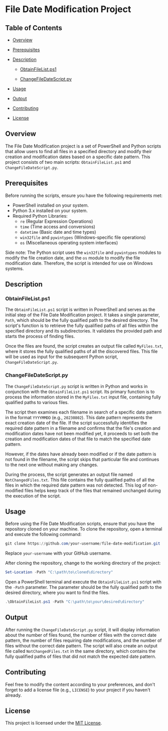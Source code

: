 # File Date Modification Project

## Table of Contents

- [Overview](https://github.com/Eli-Rousseau/ChangingFileDates#overview)
  
- [Prerequisites](https://github.com/Eli-Rousseau/ChangingFileDates#prerequisites)
  
- [Description](https://github.com/Eli-Rousseau/ChangingFileDates#description)
  
  - [ObtainFileList.ps1](https://github.com/Eli-Rousseau/ChangingFileDates#obtainfilelistps1)
    
  - [ChangeFileDateScript.py](https://github.com/Eli-Rousseau/ChangingFileDates#changefiledatescriptpy)
    
- [Usage](https://github.com/Eli-Rousseau/ChangingFileDates#usage)
  
- [Output](https://github.com/Eli-Rousseau/ChangingFileDates#output)
  
- [Contributing](https://github.com/Eli-Rousseau/ChangingFileDates#contributing)
  
- [License](https://github.com/Eli-Rousseau/ChangingFileDates#license)
  

## Overview

The File Date Modification project is a set of PowerShell and Python scripts that allow users to find all files in a specified directory and modify their creation and modification dates based on a specific date pattern. This project consists of two main scripts: `ObtainFileList.ps1` and `ChangeFileDateScript.py`.

## Prerequisites

Before running the scripts, ensure you have the following requirements met:

- PowerShell installed on your system.
- Python 3.x installed on your system.
- Required Python Libraries:
  - `re` (Regular Expression Operations)
  - `time` (Time access and conversions)
  - `datetime` (Basic date and time types)
  - `win32file` and `pywintypes` (Windows-specific file operations)
  - `os` (Miscellaneous operating system interfaces)

Side note: The Python script uses the `win32file` and `pywintypes` modules to modify the file creation date, and the `os` module to modify the file modification date. Therefore, the script is intended for use on Windows systems.

## Description

### ObtainFileList.ps1

The `ObtainFileList.ps1` script is written in PowerShell and serves as the initial step of the File Date Modification project. It takes a single parameter, `Path`, which should be the fully qualified path to the desired directory. The script's function is to retrieve the fully qualified paths of all files within the specified directory and its subdirectories. It validates the provided path and starts the process of finding files.

Once the files are found, the script creates an output file called `MyFiles.txt`, where it stores the fully qualified paths of all the discovered files. This file will be used as input for the subsequent Python script, `ChangeFileDateScript.py`.

### ChangeFileDateScript.py

The `ChangeFileDateScript.py` script is written in Python and works in conjunction with the `ObtainFileList.ps1` script. Its primary function is to process the information stored in the `MyFiles.txt` input file, containing fully qualified paths to various files.

The script then examines each filename in search of a specific date pattern in the format `YYYYMMDD` (e.g., `20230802`). This date pattern represents the exact creation date of the file. If the script successfully identifies the required date pattern in a filename and confirms that the file's creation and modification dates have not been modified yet, it proceeds to set both the creation and modification dates of that file to match the specified date pattern.

However, if the dates have already been modified or if the date pattern is not found in the filename, the script skips that particular file and continues to the next one without making any changes.

During the process, the script generates an output file named `NotChangedFiles.txt`. This file contains the fully qualified paths of all the files in which the required date pattern was not detected. This log of non-modified files helps keep track of the files that remained unchanged during the execution of the script.

## Usage

Before using the File Date Modification scripts, ensure that you have the repository cloned on your machine. To clone the repository, open a terminal and execute the following command:

```powershell
git clone https://github.com/your-username/file-date-modification.git
```

Replace `your-username` with your GitHub username.

After cloning the repository, change to the working directory of the project:

```powershell
Set-Location -Path "C:\path\to\cloned\directory"
```

Open a PowerShell terminal and execute the `ObtainFileList.ps1` script with the `-Path` parameter. The parameter should be the fully qualified path to the desired directory, where you want to find the files.

```powershell
.\ObtainFileList.ps1 -Path "C:\path\to\your\desired\directory"
```

## Output

After running the `ChangeFileDateScript.py` script, it will display information about the number of files found, the number of files with the correct date pattern, the number of files requiring date modifications, and the number of files without the correct date pattern. The script will also create an output file called `NotChangedFiles.txt` in the same directory, which contains the fully qualified paths of files that did not match the expected date pattern.

## Contributing

Feel free to modify the content according to your preferences, and don't forget to add a license file (e.g., `LICENSE`) to your project if you haven't already.

## License

This project is licensed under the [MIT License](https://github.com/Eli-Rousseau/WSL/blob/master/LICENSE).
